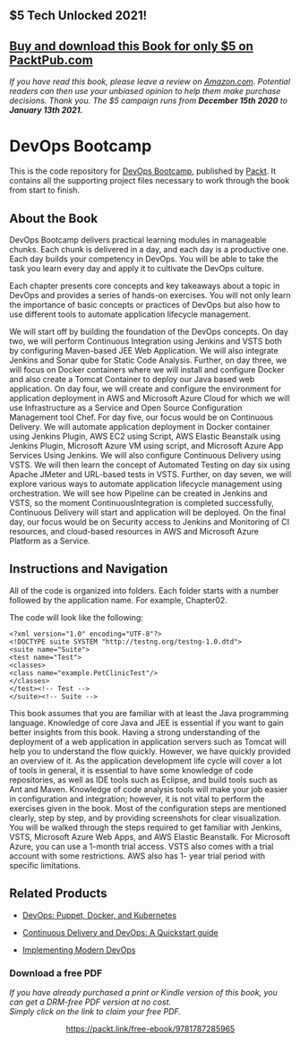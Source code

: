 


## $5 Tech Unlocked 2021!
[Buy and download this Book for only $5 on PacktPub.com](https://www.packtpub.com/product/devops-bootcamp/9781787285965)
-----
*If you have read this book, please leave a review on [Amazon.com](https://www.amazon.com/gp/product/1787285960).     Potential readers can then use your unbiased opinion to help them make purchase decisions. Thank you. The $5 campaign         runs from __December 15th 2020__ to __January 13th 2021.__*

# DevOps Bootcamp
This is the code repository for [DevOps Bootcamp](https://www.packtpub.com/networking-and-servers/devops-bootcamp?utm_source=github&utm_medium=repository&utm_campaign=9781787285965), published by [Packt](https://www.packtpub.com/?utm_source=github). It contains all the supporting project files necessary to work through the book from start to finish.
## About the Book
DevOps Bootcamp delivers practical learning modules in manageable chunks. Each chunk is delivered in a day, and each day is a productive one. Each day builds your competency in DevOps. You will be able to take the task you learn every day and apply it to cultivate the DevOps culture.

Each chapter presents core concepts and key takeaways about a topic in DevOps and provides a series of hands-on exercises. You will not only learn the importance of basic concepts or practices of DevOps but also how to use different tools to automate application lifecycle management.

We will start off by building the foundation of the DevOps concepts. On day two, we will perform Continuous Integration using Jenkins and VSTS both by configuring Maven-based JEE Web Application​. We will also integrate Jenkins and Sonar qube for Static Code Analysis. Further, on day three, we will focus on Docker containers where we will install and configure Docker and also create a Tomcat Container to deploy our Java based web application. On day four, we will create and configure the environment for application deployment in AWS and Microsoft Azure Cloud for which we will use Infrastructure as a Service and Open Source Configuration Management tool Chef. For day five, our focus would be on Continuous Delivery. We will automate application deployment in Docker container using Jenkins Plugin, AWS EC2 using Script, AWS Elastic Beanstalk using Jenkins Plugin, Microsoft Azure VM using script, and Microsoft Azure App Services Using Jenkins. We will also configure Continuous Delivery using VSTS. We will then learn the concept of Automated Testing on day six using Apache JMeter and URL-based tests in VSTS. Further, on day seven, we will explore various ways to automate application lifecycle management using orchestration. We will see how Pipeline can be created in Jenkins and VSTS, so the moment Continuous​ Integration is completed successfully, Continuous Delivery will start and application will be deployed. On the final day, our focus would be on Security access to Jenkins and Monitoring of CI resources, and cloud-based resources in AWS and Microsoft Azure Platform as a Service.

## Instructions and Navigation
All of the code is organized into folders. Each folder starts with a number followed by the application name. For example, Chapter02.



The code will look like the following:
```
<?xml version="1.0" encoding="UTF-8"?>
<!DOCTYPE suite SYSTEM "http://testng.org/testng-1.0.dtd">
<suite name="Suite">
<test name="Test">
<classes>
<class name="example.PetClinicTest"/>
</classes>
</test><!-- Test -->
</suite><!-- Suite -->
```

This book assumes that you are familiar with at least the Java programming language.
Knowledge of core Java and JEE is essential if you want to gain better insights from this
book. Having a strong understanding of the deployment of a web application in application
servers such as Tomcat will help you to understand the flow quickly. However, we have
quickly provided an overview of it. As the application development life cycle will cover a
lot of tools in general, it is essential to have some knowledge of code repositories, as well as
IDE tools such as Eclipse, and build tools such as Ant and Maven.
Knowledge of code analysis tools will make your job easier in configuration and
integration; however, it is not vital to perform the exercises given in the book. Most of the
configuration steps are mentioned clearly, step by step, and by providing screenshots
for clear visualization.
You will be walked through the steps required to get familiar with Jenkins, VSTS, Microsoft
Azure Web Apps, and AWS Elastic Beanstalk. For Microsoft Azure, you can use a 1-month
trial access. VSTS also comes with a trial account with some restrictions. AWS also has 1-
year trial period with specific limitations.


## Related Products
* [DevOps: Puppet, Docker, and Kubernetes](https://www.packtpub.com/networking-and-servers/devops-bootcamp?utm_source=github&utm_medium=repository&utm_campaign=9781787285965)

* [Continuous Delivery and DevOps: A Quickstart guide](https://www.packtpub.com/networking-and-servers/devops-bootcamp?utm_source=github&utm_medium=repository&utm_campaign=9781787285965)

* [Implementing Modern DevOps](https://www.packtpub.com/networking-and-servers/devops-bootcamp?utm_source=github&utm_medium=repository&utm_campaign=9781787285965)
### Download a free PDF

 <i>If you have already purchased a print or Kindle version of this book, you can get a DRM-free PDF version at no cost.<br>Simply click on the link to claim your free PDF.</i>
<p align="center"> <a href="https://packt.link/free-ebook/9781787285965">https://packt.link/free-ebook/9781787285965 </a> </p>